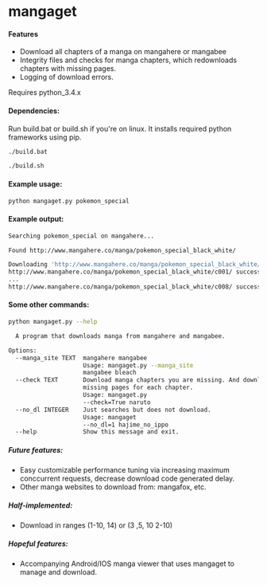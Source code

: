 mangaget
===========

#### Features
- Download all chapters of a manga on mangahere or mangabee
- Integrity files and checks for manga chapters, which redownloads chapters with missing pages.
- Logging of download errors.

Requires python_3.4.x

#### Dependencies:

Run build.bat or build.sh if you're on linux. It installs required python frameworks using pip.
```bash
./build.bat
```

```bash
./build.sh
```

#### Example usage:
```bash
python mangaget.py pokemon_special
```

#### Example output:
```bash
Searching pokemon_special on mangahere...

Found http://www.mangahere.co/manga/pokemon_special_black_white/

Downloading 'http://www.mangahere.co/manga/pokemon_special_black_white/'...
http://www.mangahere.co/manga/pokemon_special_black_white/c001/ successfully downloaded.
...
http://www.mangahere.co/manga/pokemon_special_black_white/c008/ successfully downloaded.
```

#### Some other commands:
```bash
python mangaget.py --help
```

```bash
  A program that downloads manga from mangahere and mangabee.

Options:
  --manga_site TEXT  mangahere mangabee
                     Usage: mangaget.py --manga_site
                     mangabee bleach
  --check TEXT       Download manga chapters you are missing. And download
                     missing pages for each chapter.
                     Usage: mangaget.py
                     --check=True naruto
  --no_dl INTEGER    Just searches but does not download.
                     Usage: mangaget
                     --no_dl=1 hajime_no_ippo
  --help             Show this message and exit.
```

##### Future features:
* Easy customizable performance tuning via increasing maximum conccurrent requests, decrease download code generated delay.
* Other manga websites to download from: mangafox, etc.

##### Half-implemented:
* Download in ranges (1-10, 14) or (3 ,5, 10 2-10)

##### Hopeful features:
* Accompanying Android/IOS manga viewer that uses mangaget to manage and download.
